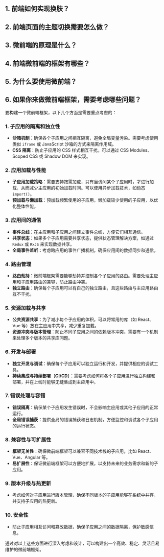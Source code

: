 ## 1. 前端如何实现换肤？

## 2. 前端页面的主题切换需要怎么做？

## 3. 微前端的原理是什么？

## 4. 前端微前端的框架有哪些？

## 5. 为什么要使用微前端？

## 6. 如果你来做微前端框架，需要考虑哪些问题？
要构建一个微前端框架，以下几个方面是需要重点考虑的：

### 1. **子应用的隔离和独立性**
   - **沙箱机制**：确保各个子应用之间相互隔离，避免全局变量污染。需要考虑使用类似 `iframe` 或 JavaScript 沙箱的方式来隔离作用域。
   - **CSS 隔离**：防止子应用的 CSS 样式相互干扰。可以通过 CSS Modules、Scoped CSS 或 Shadow DOM 来实现。

### 2. **应用加载与性能**
   - **子应用加载策略**：需要支持按需加载，只有当访问某个子应用时，才进行加载，从而减少主应用的初始加载时间。可以使用异步加载技术，如动态 `import()`。
   - **预加载与懒加载**：预加载频繁使用的子应用，懒加载较少使用的子应用，以优化整体性能。

### 3. **应用间的通信**
   - **事件总线**：在主应用和子应用之间建立事件总线，方便它们相互通信。
   - **共享状态**：如果多个子应用需要共享状态，提供状态管理解决方案，如通过 `Redux` 或 `RxJS` 来实现数据共享。
   - **全局事件监听**：考虑跨应用的事件广播机制，确保应用间的数据同步和通信。

### 4. **路由管理**
   - **路由劫持**：微前端框架需要能够劫持并控制各个子应用的路由。需要处理主应用和子应用路由的兼容，防止路由冲突。
   - **独立路由**：确保每个子应用可以有自己的独立路由，且这些路由与主应用路由互不干扰。

### 5. **资源加载与共享**
   - **公共资源共享**：为了减小每个子应用的体积，可以将常用的库（如 React、Vue 等）放在主应用中共享，减少重复加载。
   - **资源冲突与版本管理**：防止不同子应用之间的依赖版本冲突，需要有一个机制来处理多个版本的共享库问题。

### 6. **开发与部署**
   - **独立开发与调试**：确保每个子应用可以独立运行和开发，并提供相应的调试工具。
   - **持续集成与持续部署（CI/CD）**：需要考虑如何将各个子应用进行独立构建和部署，并在上线时能够无缝集成到主应用中。

### 7. **错误处理与容错**
   - **错误隔离**：确保某个子应用发生错误时，不会影响主应用或其他子应用的正常运行。
   - **全局错误捕获**：提供全局的错误捕获和日志机制，方便监控和调试各个子应用的运行状态。

### 8. **兼容性与可扩展性**
   - **框架无关性**：确保微前端框架可以兼容不同技术栈的子应用，比如 React、Vue、Angular 等。
   - **易扩展性**：保证微前端框架可以方便地扩展，以支持未来的业务需求和新的子应用。

### 9. **版本升级与热更新**
   - 考虑如何对子应用进行版本管理，确保不同版本的子应用能够在系统中并存，并支持子应用的热更新。

### 10. **安全性**
   - 防止子应用相互访问和篡改数据，确保子应用之间的数据隔离，保护敏感信息。

通过对以上这些方面进行深入考虑和设计，可以构建出一个高效、稳定、灵活且易维护的微前端框架。